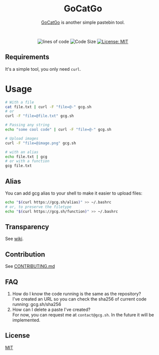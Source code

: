 <div align="center">

<h1> GoCatGo </h1>

<a href="https://gcg.sh">GoCatGo</a> is another simple pastebin tool.<br>

<br>

![lines of code](https://sloc.xyz/github/vaaleyard/gocatgo) ![Code Size](https://img.shields.io/github/languages/code-size/vaaleyard/gocatgo) [![License: MIT](https://img.shields.io/badge/License-MIT-blue.svg)](./LICENSE)

</div> 

## Requirements
It's a simple tool, you only need `curl`.

# Usage
```bash
# With a file
cat file.txt | curl -F "file=@-" gcg.sh
# or
curl -F "file=@file.txt" gcg.sh
```

```bash
# Passing any string
echo "some cool code" | curl -F "file=@-" gcg.sh
```

```bash
# Upload images
curl -F "file=@image.png" gcg.sh
```

```bash
# with an alias
echo file.txt | gcg
# or with a function
gcg file.txt
```

## Alias
You can add gcg alias to your shell to make it easier to upload files:
```bash
echo "$(curl https://gcg.sh/alias)" >> ~/.bashrc
# or, to preserve the filetype
echo "$(curl https://gcg.sh/function)" >> ~/.bashrc
```

## Transparency
See [wiki](https://github.com/vaaleyard/gocatgo/wiki).

## Contribution
See [CONTRIBUTING.md](./CONTRIBUTING.md)

## FAQ
1. How do I know the code running is the same as the repository?  
   I've created an URL so you can check the sha256 of current code running: gcg.sh/sha256
2. How can I delete a paste I've created?  
   For now, you can request me at `contact@gcg.sh`. In the future it will be implemented.

## License
[MIT](./LICENSE)
